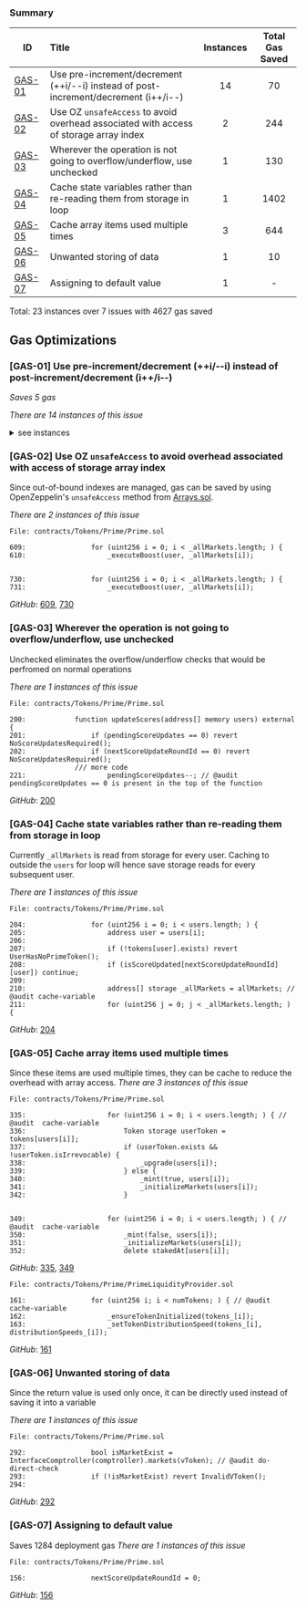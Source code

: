 ### Summary


|ID|Title|Instances|Total Gas Saved|
|-|:-|:-:|:-:|
| [GAS-01](#gas-01-use-pre-incrementdecrement-i--i-instead-of-post-incrementdecrement-ii--)| Use pre-increment/decrement (++i/--i) instead of post-increment/decrement (i++/i--) | 14 | 70 |
| [GAS-02](#gas-02-use-oz-unsafeaccess-to-avoid-overhead-associated-with-access-of-storage-array-index)| Use OZ `unsafeAccess` to avoid overhead associated with access of storage array index | 2 | 244 |
| [GAS-03](#gas-03-wherever-the-operation-is-not-going-to-overflowunderflow-use-unchecked)| Wherever the operation is not going to overflow/underflow, use unchecked | 1 | 130 |
| [GAS-04](#gas-04-cache-state-variables-rather-than-re-reading-them-from-storage-in-loop)| Cache state variables rather than re-reading them from storage in loop | 1 | 1402 |
| [GAS-05](#gas-05-cache-array-items-used-multiple-times)| Cache array items used multiple times | 3 | 644 |
| [GAS-06](#gas-06-unwanted-storing-of-data)| Unwanted storing of data | 1 | 10 |
| [GAS-07](#gas-07-assigning-to-default-value)| Assigning to default value | 1 | - |


Total: 23 instances over 7 issues with 4627 gas saved


## Gas Optimizations

### [GAS-01] Use pre-increment/decrement (++i/--i) instead of post-increment/decrement (i++/i--)
*Saves 5 gas*

*There are 14 instances of this issue*

<details>
<summary>see instances</summary>

```solidity
File: contracts/Tokens/Prime/Prime.sol

189:                        i++; 


217:                            j++; 


221:                    pendingScoreUpdates--;


225:                        i++; 


250:                        i++; 


345:                            i++; 


355:                            i++; 


636:                        i++; 


711:                    totalIrrevocable++;


713:                    totalRevocable++; 


740:                        i++; 


745:                    totalIrrevocable--; 


747:                    totalRevocable--; 


828:                if (totalScoreUpdatesRequired > 0) totalScoreUpdatesRequired--; // @audit mns-pre-increment

```

*GitHub*: [189](https://github.com/code-423n4/2023-09-venus/blob/main/contracts/Tokens/Prime/Prime.sol#L189-#L189), [217](https://github.com/code-423n4/2023-09-venus/blob/main/contracts/Tokens/Prime/Prime.sol#L217-#L217), [221](https://github.com/code-423n4/2023-09-venus/blob/main/contracts/Tokens/Prime/Prime.sol#L221-#L221), [225](https://github.com/code-423n4/2023-09-venus/blob/main/contracts/Tokens/Prime/Prime.sol#L225-#L225), [250](https://github.com/code-423n4/2023-09-venus/blob/main/contracts/Tokens/Prime/Prime.sol#L250-#L250), [345](https://github.com/code-423n4/2023-09-venus/blob/main/contracts/Tokens/Prime/Prime.sol#L345-#L345), [355](https://github.com/code-423n4/2023-09-venus/blob/main/contracts/Tokens/Prime/Prime.sol#L355-#L355), [636](https://github.com/code-423n4/2023-09-venus/blob/main/contracts/Tokens/Prime/Prime.sol#L636-#L636), [711](https://github.com/code-423n4/2023-09-venus/blob/main/contracts/Tokens/Prime/Prime.sol#L711-#L711), [713](https://github.com/code-423n4/2023-09-venus/blob/main/contracts/Tokens/Prime/Prime.sol#L713-#L713), [740](https://github.com/code-423n4/2023-09-venus/blob/main/contracts/Tokens/Prime/Prime.sol#L740-#L740), [745](https://github.com/code-423n4/2023-09-venus/blob/main/contracts/Tokens/Prime/Prime.sol#L745-#L745), [747](https://github.com/code-423n4/2023-09-venus/blob/main/contracts/Tokens/Prime/Prime.sol#L747-#L747), [828](https://github.com/code-423n4/2023-09-venus/blob/main/contracts/Tokens/Prime/Prime.sol#L828-#L828)


</details>

### [GAS-02] Use OZ `unsafeAccess` to avoid overhead associated with access of storage array index
Since out-of-bound indexes are managed, gas can be saved by using OpenZeppelin's `unsafeAccess` method from [Arrays.sol](https://github.com/OpenZeppelin/openzeppelin-contracts/blob/master/contracts/utils/Arrays.sol).

*There are 2 instances of this issue*

```solidity
File: contracts/Tokens/Prime/Prime.sol

609:                for (uint256 i = 0; i < _allMarkets.length; ) {  
610:                    _executeBoost(user, _allMarkets[i]);


730:                for (uint256 i = 0; i < _allMarkets.length; ) { 
731:                    _executeBoost(user, _allMarkets[i]); 

```

*GitHub*: [609](https://github.com/code-423n4/2023-09-venus/blob/main/contracts/Tokens/Prime/Prime.sol#L609-#L610), [730](https://github.com/code-423n4/2023-09-venus/blob/main/contracts/Tokens/Prime/Prime.sol#L730-#L731)


### [GAS-03] Wherever the operation is not going to overflow/underflow, use unchecked
Unchecked eliminates the overflow/underflow checks that would be perfromed on normal operations

*There are 1 instances of this issue*

```solidity
File: contracts/Tokens/Prime/Prime.sol

200:            function updateScores(address[] memory users) external {
201:                if (pendingScoreUpdates == 0) revert NoScoreUpdatesRequired();
202:                if (nextScoreUpdateRoundId == 0) revert NoScoreUpdatesRequired();             
                /// more code 
221:                    pendingScoreUpdates--; // @audit pendingScoreUpdates == 0 is present in the top of the function

```

*GitHub*: [200](https://github.com/code-423n4/2023-09-venus/blob/main/contracts/Tokens/Prime/Prime.sol#L200-#L221)


### [GAS-04] Cache state variables rather than re-reading them from storage in loop
Currently `_allMarkets` is read from storage for every user. Caching to outside the `users` for loop will hence save storage reads for every subsequent user.

*There are 1 instances of this issue*

```solidity
File: contracts/Tokens/Prime/Prime.sol

204:                for (uint256 i = 0; i < users.length; ) {
205:                    address user = users[i];
206:        
207:                    if (!tokens[user].exists) revert UserHasNoPrimeToken();
208:                    if (isScoreUpdated[nextScoreUpdateRoundId][user]) continue; 
209:        
210:                    address[] storage _allMarkets = allMarkets; // @audit cache-variable
211:                    for (uint256 j = 0; j < _allMarkets.length; ) {

```

*GitHub*: [204](https://github.com/code-423n4/2023-09-venus/blob/main/contracts/Tokens/Prime/Prime.sol#L204-#L211)


### [GAS-05] Cache array items used multiple times
Since these items are used multiple times, they can be cache to reduce the overhead with array access.
*There are 3 instances of this issue*

```solidity
File: contracts/Tokens/Prime/Prime.sol

335:                    for (uint256 i = 0; i < users.length; ) { // @audit  cache-variable
336:                        Token storage userToken = tokens[users[i]];
337:                        if (userToken.exists && !userToken.isIrrevocable) {
338:                            _upgrade(users[i]);
339:                        } else {
340:                            _mint(true, users[i]);
341:                            _initializeMarkets(users[i]);
342:                        }


349:                    for (uint256 i = 0; i < users.length; ) { // @audit  cache-variable
350:                        _mint(false, users[i]);
351:                        _initializeMarkets(users[i]);
352:                        delete stakedAt[users[i]];

```

*GitHub*: [335](https://github.com/code-423n4/2023-09-venus/blob/main/contracts/Tokens/Prime/Prime.sol#L335-#L342), [349](https://github.com/code-423n4/2023-09-venus/blob/main/contracts/Tokens/Prime/Prime.sol#L349-#L352)
```solidity
File: contracts/Tokens/Prime/PrimeLiquidityProvider.sol

161:                for (uint256 i; i < numTokens; ) { // @audit cache-variable
162:                    _ensureTokenInitialized(tokens_[i]);
163:                    _setTokenDistributionSpeed(tokens_[i], distributionSpeeds_[i]);

```

*GitHub*: [161](https://github.com/code-423n4/2023-09-venus/blob/main/contracts/Tokens/Prime/PrimeLiquidityProvider.sol#L161-#L163)


### [GAS-06] Unwanted storing of data
Since the return value is used only once, it can be directly used instead of saving it into a variable

*There are 1 instances of this issue*

```solidity
File: contracts/Tokens/Prime/Prime.sol

292:                bool isMarketExist = InterfaceComptroller(comptroller).markets(vToken); // @audit do-direct-check
293:                if (!isMarketExist) revert InvalidVToken();
294:        

```

*GitHub*: [292](https://github.com/code-423n4/2023-09-venus/blob/main/contracts/Tokens/Prime/Prime.sol#L292-#L294)


### [GAS-07] Assigning to default value
Saves 1284 deployment gas
*There are 1 instances of this issue*

```solidity
File: contracts/Tokens/Prime/Prime.sol

156:                nextScoreUpdateRoundId = 0;

```

*GitHub*: [156](https://github.com/code-423n4/2023-09-venus/blob/main/contracts/Tokens/Prime/Prime.sol#L156-#L156)